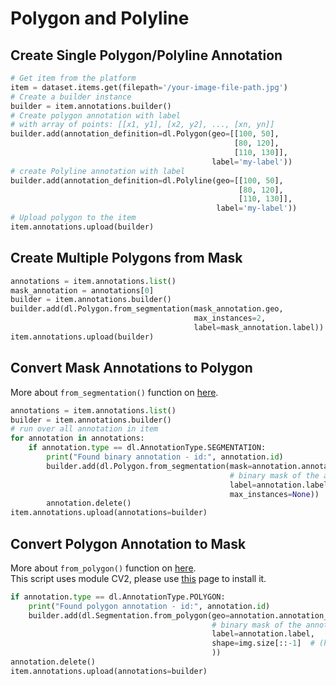 # Polygon and Polyline  
## Create Single Polygon/Polyline Annotation  

```python
# Get item from the platform
item = dataset.items.get(filepath='/your-image-file-path.jpg')
# Create a builder instance
builder = item.annotations.builder()
# Create polygon annotation with label
# with array of points: [[x1, y1], [x2, y2], ..., [xn, yn]]
builder.add(annotation_definition=dl.Polygon(geo=[[100, 50],
                                                  [80, 120],
                                                  [110, 130]],
                                             label='my-label'))
# create Polyline annotation with label
builder.add(annotation_definition=dl.Polyline(geo=[[100, 50],
                                                   [80, 120],
                                                   [110, 130]],
                                              label='my-label'))
# Upload polygon to the item
item.annotations.upload(builder)
```
## Create Multiple Polygons from Mask  
  

```python
annotations = item.annotations.list()
mask_annotation = annotations[0]
builder = item.annotations.builder()
builder.add(dl.Polygon.from_segmentation(mask_annotation.geo,
                                         max_instances=2,
                                         label=mask_annotation.label))
item.annotations.upload(builder)
```
## Convert Mask Annotations to Polygon  
  
More about `from_segmentation()` function on <a href="https://console.dataloop.ai/sdk-docs/dtlpy.entities.annotation_definitions.html#dtlpy.entities.annotation_definitions.polygon.Polygon.from_segmentation" target="_blank">here</a>.  

```python
annotations = item.annotations.list()
builder = item.annotations.builder()
# run over all annotation in item
for annotation in annotations:
    if annotation.type == dl.AnnotationType.SEGMENTATION:
        print("Found binary annotation - id:", annotation.id)
        builder.add(dl.Polygon.from_segmentation(mask=annotation.annotation_definition.geo,
                                                 # binary mask of the annotation
                                                 label=annotation.label,
                                                 max_instances=None))
        annotation.delete()
item.annotations.upload(annotations=builder)
```
## Convert Polygon Annotation to Mask  
More about `from_polygon()` function on <a href="https://console.dataloop.ai/sdk-docs/dtlpy.entities.annotation_definitions.html#dtlpy.entities.annotation_definitions.segmentation.Segmentation.from_polygon" target="_blank">here</a>.  
This script uses module CV2, please use <a href="https://pypi.org/project/opencv-python/" target="_blank">this</a> page to install it.  
  

```python
if annotation.type == dl.AnnotationType.POLYGON:
    print("Found polygon annotation - id:", annotation.id)
    builder.add(dl.Segmentation.from_polygon(geo=annotation.annotation_definition.geo,
                                             # binary mask of the annotation
                                             label=annotation.label,
                                             shape=img.size[::-1]  # (h,w)
                                             ))
annotation.delete()
item.annotations.upload(annotations=builder)
```
